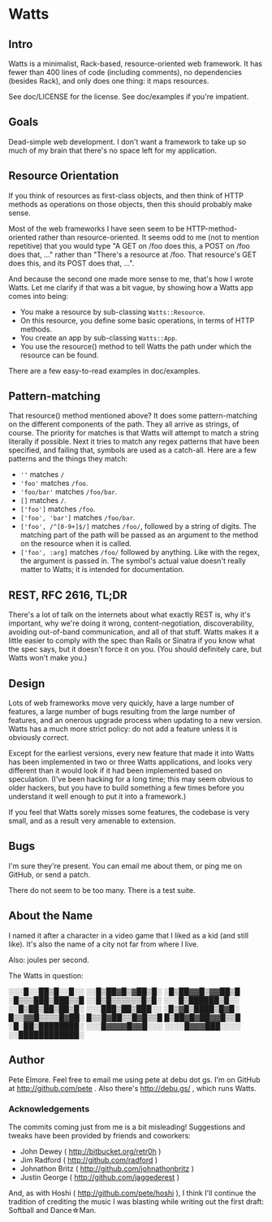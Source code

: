 # Watts

## Intro
Watts is a minimalist, Rack-based, resource-oriented web framework.  It
has fewer than 400 lines of code (including comments), no dependencies
(besides Rack), and only does one thing: it maps resources.

See doc/LICENSE for the license.  See doc/examples if you're impatient.

## Goals

Dead-simple web development.  I don't want a framework to take up so
much of my brain that there's no space left for my application.

## Resource Orientation

If you think of resources as first-class objects, and then think of HTTP
methods as operations on those objects, then this should probably make
sense.

Most of the web frameworks I have seen seem to be HTTP-method-oriented
rather than resource-oriented.  It seems odd to me (not to mention
repetitive) that you would type "A GET on /foo does this, a POST on /foo
does that, ..." rather than "There's a resource at /foo.  That
resource's GET does this, and its POST does that, ...".

And because the second one made more sense to me, that's how I wrote
Watts.  Let me clarify if that was a bit vague, by showing how a Watts
app comes into being:
* You make a resource by sub-classing `Watts::Resource`.  
* On this resource, you define some basic operations, in terms of HTTP
methods.
* You create an app by sub-classing `Watts::App`.
* You use the resource() method to tell Watts the path under which the
resource can be found.

There are a few easy-to-read examples in doc/examples.

## Pattern-matching

That resource() method mentioned above?  It does some pattern-matching
on the different components of the path.  They all arrive as strings, of
course.  The priority for matches is that Watts will attempt to match a
string literally if possible.  Next it tries to match any regex patterns
that have been specified, and failing that, symbols are used as a
catch-all.  Here are a few patterns and the things they match:
* `''` matches `/`
* `'foo'` matches `/foo`.
* `'foo/bar'` matches `/foo/bar`.
* `[]` matches `/`.
* `['foo']` matches `/foo`.
* `['foo', 'bar']` matches `/foo/bar`.
* `['foo', /^[0-9+]$/]` matches `/foo/`, followed by a string of digits.
The matching part of the path will be passed as an argument to the
method on the resource when it is called.
* `['foo', :arg]` matches `/foo/` followed by anything.  Like with the
regex, the argument is passed in.  The symbol's actual value doesn't
really matter to Watts; it is intended for documentation.

## REST, RFC 2616, TL;DR

There's a lot of talk on the internets about what exactly REST is, why it's
important, why we're doing it wrong, content-negotiation, discoverability,
avoiding out-of-band communication, and all of that stuff.  Watts makes it a
little easier to comply with the spec than Rails or Sinatra if you know what the
spec says, but it doesn't force it on you.  (You should definitely care, but
Watts won't make you.)

## Design

Lots of web frameworks move very quickly, have a large number of features, a
large number of bugs resulting from the large number of features, and an onerous
upgrade process when updating to a new version.  Watts has a much more
strict policy:  do not add a feature unless it is obviously correct.

Except for the earliest versions, every new feature that made it into Watts has
been implemented in two or three Watts applications, and looks very different
than it would look if it had been implemented based on speculation.  (I've been
hacking for a long time; this may seem obvious to older hackers, but you have to
build something a few times before you understand it well enough to put it into
a framework.)

If you feel that Watts sorely misses some features, the codebase is very small,
and as a result very amenable to extension.

## Bugs

I'm sure they're present.  You can email me about them, or ping me on
GitHub, or send a patch.

There do not seem to be too many.  There is a test suite.

## About the Name

I named it after a character in a video game that I liked as a kid (and still
like).  It's also the name of a city not far from where I live.

Also:  joules per second.

The Watts in question:


░░░█░░██▒█░░█░░
░░█▒██▓█▒▓██▒█░
░█▒██▓▓█▒▓▓██▒█
░█▒▒▒███▒███▒▒█
░░█▒█▒▒▒▒▒▒█▒█░
░░░█▒██████▒█░░
░░█▒██▒██▒██▒█░
░░░███▒██▒███░░
░█▒▓█▒████▒█▓█░
█▒▒▓▓█▒▒▒▒█▓██░
█▒▒█▓██▒▒█▓█▒▒█
█▒██▓█▓██▓▓█▒▒█
░█░██▒████████░
░░░█▓▓▓▓█▓▓█░░░
░░░░█▓▓▓███░░░░
░░████████████░


## Author

Pete Elmore.  Feel free to email me using pete at debu dot gs.  I'm on
GitHub at http://github.com/pete .  Also there's http://debu.gs/ , which
runs Watts.

### Acknowledgements

The commits coming just from me is a bit misleading!  Suggestions and tweaks
have been provided by friends and coworkers:

* John Dewey ( http://bitbucket.org/retr0h )
* Jim Radford ( http://github.com/radford )
* Johnathon Britz ( http://github.com/johnathonbritz )
* Justin George ( http://github.com/jaggederest )

And, as with Hoshi ( http://github.com/pete/hoshi ), I think I'll continue the
tradition of crediting the music I was blasting while writing out the first
draft:  Softball and Dance☆Man.
